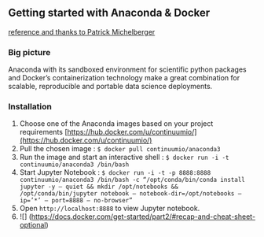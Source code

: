 ## Getting started with Anaconda & Docker
[reference and thanks to Patrick Michelberger](https://medium.com/@patrickmichelberger/getting-started-with-anaconda-docker-b50a2c482139)
### Big picture
Anaconda with its sandboxed environment for scientific python packages and Docker’s containerization technology make a great combination for scalable, reproducible and portable data science deployments.

### Installation 
1. Choose one of the Anaconda images based on your project requirements [https://hub.docker.com/u/continuumio/](https://hub.docker.com/u/continuumio/)
2. Pull the chosen image : ```$ docker pull continuumio/anaconda3```
3. Run the image and start an interactive shell : ```$ docker run -i -t continuumio/anaconda3 /bin/bash```
4. Start Jupyter Notebook : ```$ docker run -i -t -p 8888:8888 continuumio/anaconda3 /bin/bash -c “/opt/conda/bin/conda install jupyter -y — quiet && mkdir /opt/notebooks && /opt/conda/bin/jupyter notebook — notebook-dir=/opt/notebooks — ip=’*’ — port=8888 — no-browser”```
5. Open ```http://localhost:8888``` to view Jupyter notebook.
6. ![]
(https://docs.docker.com/get-started/part2/#recap-and-cheat-sheet-optional)